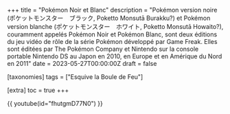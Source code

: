 +++
title = "Pokémon Noir et Blanc"
description = "Pokémon version noire (ポケットモンスター　ブラック, Poketto Monsutā Burakku?) et Pokémon version blanche (ポケットモンスター　ホワイト, Poketto Monsutā Howaito?), couramment appelés Pokémon Noir et Pokémon Blanc, sont deux éditions du jeu vidéo de rôle de la série Pokémon développé par Game Freak. Elles sont éditées par The Pokémon Company et Nintendo sur la console portable Nintendo DS au Japon en 2010, en Europe et en Amérique du Nord en 2011"
date = 2023-05-27T00:00:00Z
draft = false

[taxonomies]
tags = ["Esquive la Boule de Feu"]

[extra]
toc = true
+++

{{ youtube(id="fhutgmD77N0") }}
